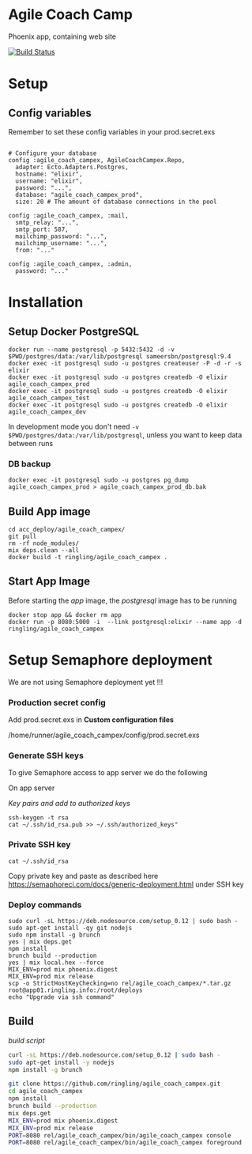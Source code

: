 # Agile Coach Camp

Phoenix app, containing web site

[![Build Status](https://semaphoreci.com/api/v1/projects/e0151ad7-cd12-4675-9aea-1de3433b0a63/461750/badge.svg)](https://semaphoreci.com/ringling/agile_coach_campex)

# Setup

## Config variables

Remember to set these config variables in your prod.secret.exs

```

# Configure your database
config :agile_coach_campex, AgileCoachCampex.Repo,
  adapter: Ecto.Adapters.Postgres,
  hostname: "elixir",
  username: "elixir",
  password: "...",
  database: "agile_coach_campex_prod",
  size: 20 # The amount of database connections in the pool

config :agile_coach_campex, :mail,
  smtp_relay: "...",
  smtp_port: 587,
  mailchimp_password: "...",
  mailchimp_username: "...",
  from: "..."

config :agile_coach_campex, :admin,
  password: "..."
```

# Installation

## Setup Docker PostgreSQL

```
docker run --name postgresql -p 5432:5432 -d -v $PWD/postgres/data:/var/lib/postgresql sameersbn/postgresql:9.4
docker exec -it postgresql sudo -u postgres createuser -P -d -r -s elixir
docker exec -it postgresql sudo -u postgres createdb -O elixir agile_coach_campex_prod
docker exec -it postgresql sudo -u postgres createdb -O elixir agile_coach_campex_test
docker exec -it postgresql sudo -u postgres createdb -O elixir agile_coach_campex_dev
```

In development mode you don't need `-v $PWD/postgres/data:/var/lib/postgresql`, unless you want to keep data between runs

### DB backup
```
docker exec -it postgresql sudo -u postgres pg_dump agile_coach_campex_prod > agile_coach_campex_prod_db.bak
```

## Build App image

```
cd acc_deploy/agile_coach_campex/
git pull
rm -rf node_modules/
mix deps.clean --all
docker build -t ringling/agile_coach_campex .
```

## Start App Image

Before starting the _app_ image, the _postgresql_ image has to be running

```
docker stop app && docker rm app
docker run -p 8080:5000 -i  --link postgresql:elixir --name app -d ringling/agile_coach_campex
```



# Setup Semaphore deployment

We are not using Semaphore deployment yet !!!

### Production secret config

Add prod.secret.exs in __Custom configuration files__

/home/runner/agile_coach_campex/config/prod.secret.exs


### Generate SSH keys

To give Semaphore access to app server we do the following

On app server

_Key pairs and add to authorized keys_

```
ssh-keygen -t rsa
cat ~/.ssh/id_rsa.pub >> ~/.ssh/authorized_keys"
```


### Private SSH key

`cat ~/.ssh/id_rsa`

Copy private key and paste as described here https://semaphoreci.com/docs/generic-deployment.html under SSH key


### Deploy commands

```
sudo curl -sL https://deb.nodesource.com/setup_0.12 | sudo bash -
sudo apt-get install -qy git nodejs
sudo npm install -g brunch
yes | mix deps.get
npm install
brunch build --production
yes | mix local.hex --force
MIX_ENV=prod mix phoenix.digest
MIX_ENV=prod mix release
scp -o StrictHostKeyChecking=no rel/agile_coach_campex/*.tar.gz root@app01.ringling.info:/root/deploys
echo "Upgrade via ssh command"
```

## Build

_build script_

```sh
curl -sL https://deb.nodesource.com/setup_0.12 | sudo bash -
sudo apt-get install -y nodejs
npm install -g brunch

git clone https://github.com/ringling/agile_coach_campex.git
cd agile_coach_campex
npm install
brunch build --production
mix deps.get
MIX_ENV=prod mix phoenix.digest
MIX_ENV=prod mix release
PORT=8080 rel/agile_coach_campex/bin/agile_coach_campex console
PORT=8080 rel/agile_coach_campex/bin/agile_coach_campex foreground
```
